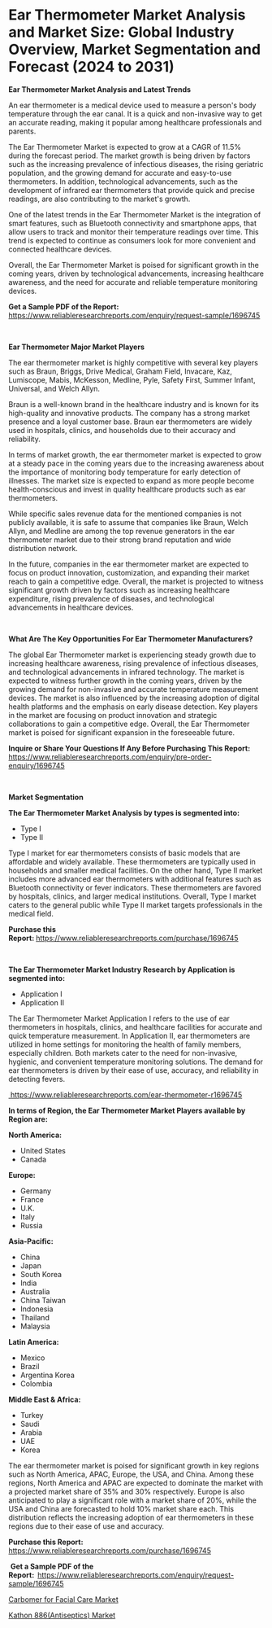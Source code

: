 <p><h1>Ear Thermometer Market Analysis and Market Size: Global Industry Overview, Market Segmentation and Forecast (2024 to 2031)</h1></p><p><strong>Ear Thermometer Market Analysis and Latest Trends</strong></p>
<p><p>An ear thermometer is a medical device used to measure a person's body temperature through the ear canal. It is a quick and non-invasive way to get an accurate reading, making it popular among healthcare professionals and parents.</p><p>The Ear Thermometer Market is expected to grow at a CAGR of 11.5% during the forecast period. The market growth is being driven by factors such as the increasing prevalence of infectious diseases, the rising geriatric population, and the growing demand for accurate and easy-to-use thermometers. In addition, technological advancements, such as the development of infrared ear thermometers that provide quick and precise readings, are also contributing to the market's growth.</p><p>One of the latest trends in the Ear Thermometer Market is the integration of smart features, such as Bluetooth connectivity and smartphone apps, that allow users to track and monitor their temperature readings over time. This trend is expected to continue as consumers look for more convenient and connected healthcare devices.</p><p>Overall, the Ear Thermometer Market is poised for significant growth in the coming years, driven by technological advancements, increasing healthcare awareness, and the need for accurate and reliable temperature monitoring devices.</p></p>
<p><strong>Get a Sample PDF of the Report:&nbsp;</strong> <a href="https://www.reliableresearchreports.com/enquiry/request-sample/1696745">https://www.reliableresearchreports.com/enquiry/request-sample/1696745</a></p>
<p>&nbsp;</p>
<p><strong>Ear Thermometer Major Market Players</strong></p>
<p><p>The ear thermometer market is highly competitive with several key players such as Braun, Briggs, Drive Medical, Graham Field, Invacare, Kaz, Lumiscope, Mabis, McKesson, Medline, Pyle, Safety First, Summer Infant, Universal, and Welch Allyn. </p><p>Braun is a well-known brand in the healthcare industry and is known for its high-quality and innovative products. The company has a strong market presence and a loyal customer base. Braun ear thermometers are widely used in hospitals, clinics, and households due to their accuracy and reliability.</p><p>In terms of market growth, the ear thermometer market is expected to grow at a steady pace in the coming years due to the increasing awareness about the importance of monitoring body temperature for early detection of illnesses. The market size is expected to expand as more people become health-conscious and invest in quality healthcare products such as ear thermometers.</p><p>While specific sales revenue data for the mentioned companies is not publicly available, it is safe to assume that companies like Braun, Welch Allyn, and Medline are among the top revenue generators in the ear thermometer market due to their strong brand reputation and wide distribution network.</p><p>In the future, companies in the ear thermometer market are expected to focus on product innovation, customization, and expanding their market reach to gain a competitive edge. Overall, the market is projected to witness significant growth driven by factors such as increasing healthcare expenditure, rising prevalence of diseases, and technological advancements in healthcare devices.</p></p>
<p>&nbsp;</p>
<p><strong>What Are The Key Opportunities For Ear Thermometer Manufacturers?</strong></p>
<p><p>The global Ear Thermometer market is experiencing steady growth due to increasing healthcare awareness, rising prevalence of infectious diseases, and technological advancements in infrared technology. The market is expected to witness further growth in the coming years, driven by the growing demand for non-invasive and accurate temperature measurement devices. The market is also influenced by the increasing adoption of digital health platforms and the emphasis on early disease detection. Key players in the market are focusing on product innovation and strategic collaborations to gain a competitive edge. Overall, the Ear Thermometer market is poised for significant expansion in the foreseeable future.</p></p>
<p><strong>Inquire or Share Your Questions If Any Before Purchasing This Report:</strong> <a href="https://www.reliableresearchreports.com/enquiry/pre-order-enquiry/1696745">https://www.reliableresearchreports.com/enquiry/pre-order-enquiry/1696745</a></p>
<p>&nbsp;</p>
<p><strong>Market Segmentation</strong></p>
<p><strong>The Ear Thermometer Market Analysis by types is segmented into:</strong></p>
<p><ul><li>Type I</li><li>Type II</li></ul></p>
<p><p>Type I market for ear thermometers consists of basic models that are affordable and widely available. These thermometers are typically used in households and smaller medical facilities. On the other hand, Type II market includes more advanced ear thermometers with additional features such as Bluetooth connectivity or fever indicators. These thermometers are favored by hospitals, clinics, and larger medical institutions. Overall, Type I market caters to the general public while Type II market targets professionals in the medical field.</p></p>
<p><strong>Purchase this Report:&nbsp;</strong><a href="https://www.reliableresearchreports.com/purchase/1696745">https://www.reliableresearchreports.com/purchase/1696745</a></p>
<p>&nbsp;</p>
<p><strong>The Ear Thermometer Market Industry Research by Application is segmented into:</strong></p>
<p><ul><li>Application I</li><li>Application II</li></ul></p>
<p><p>The Ear Thermometer Market Application I refers to the use of ear thermometers in hospitals, clinics, and healthcare facilities for accurate and quick temperature measurement. In Application II, ear thermometers are utilized in home settings for monitoring the health of family members, especially children. Both markets cater to the need for non-invasive, hygienic, and convenient temperature monitoring solutions. The demand for ear thermometers is driven by their ease of use, accuracy, and reliability in detecting fevers.</p></p>
<p><a href="https://www.reliableresearchreports.com/ear-thermometer-r1696745">&nbsp;https://www.reliableresearchreports.com/ear-thermometer-r1696745</a></p>
<p><strong>In terms of Region, the Ear Thermometer Market Players available by Region are:</strong></p>
<p>
    <p> <strong> North America: </strong>
        <ul>
            <li>United States</li>
            <li>Canada</li>
        </ul>
        </p> 
    <p> <strong> Europe: </strong>
        <ul>
            <li>Germany</li>
            <li>France</li>
            <li>U.K.</li>
            <li>Italy</li>
            <li>Russia</li>
        </ul>
        </p> 
    <p> <strong> Asia-Pacific: </strong>
        <ul>
            <li>China</li>
            <li>Japan</li>
            <li>South Korea</li>
            <li>India</li>
            <li>Australia</li>
            <li>China Taiwan</li>
            <li>Indonesia</li>
            <li>Thailand</li>
            <li>Malaysia</li>
        </ul>
        </p> 
    <p> <strong> Latin America: </strong>
        <ul>
            <li>Mexico</li>
            <li>Brazil</li>
            <li>Argentina Korea</li>
            <li>Colombia</li>
        </ul>
        </p> 
    <p> <strong> Middle East & Africa: </strong>
        <ul>
            <li>Turkey</li>
            <li>Saudi</li>
            <li>Arabia</li>
            <li>UAE</li>
            <li>Korea</li>
        </ul>
    </p>
    </p>
<p><p>The ear thermometer market is poised for significant growth in key regions such as North America, APAC, Europe, the USA, and China. Among these regions, North America and APAC are expected to dominate the market with a projected market share of 35% and 30% respectively. Europe is also anticipated to play a significant role with a market share of 20%, while the USA and China are forecasted to hold 10% market share each. This distribution reflects the increasing adoption of ear thermometers in these regions due to their ease of use and accuracy.</p></p>
<p><strong>Purchase this Report: </strong><a href="https://www.reliableresearchreports.com/purchase/1696745">https://www.reliableresearchreports.com/purchase/1696745</a></p>
<p>&nbsp;<strong>Get a Sample PDF of the Report:&nbsp;&nbsp;</strong><a href="https://www.reliableresearchreports.com/enquiry/request-sample/1696745">https://www.reliableresearchreports.com/enquiry/request-sample/1696745</a></p>
<p><strong></strong></p>
<p><p><a href="https://view.publitas.com/reportprime-1/insights-into-carbomer-for-facial-care-market-share-and-competitive-landscape-for-period-from-2024-to-2031/">Carbomer for Facial Care Market</a></p><p><a href="https://github.com/ashepherd82/Market-Research-Report-List-4/blob/main/kathon-886antiseptics-market.md">Kathon 886(Antiseptics) Market</a></p></p>